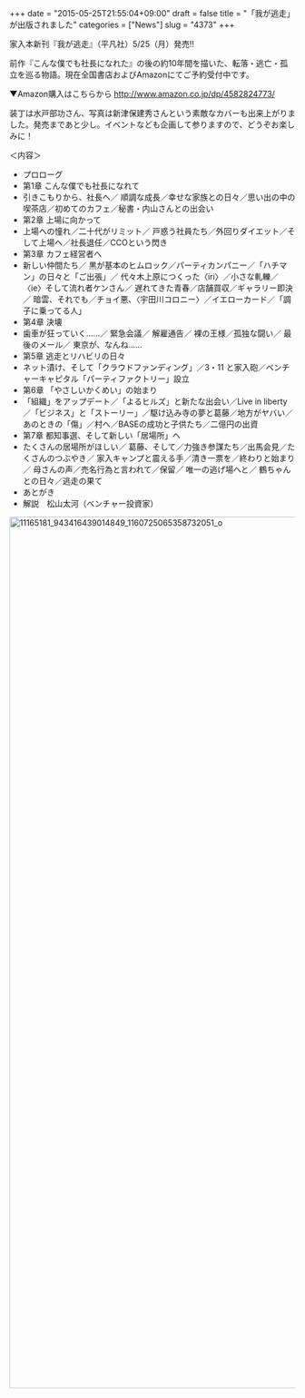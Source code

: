 +++
date = "2015-05-25T21:55:04+09:00"
draft = false
title = "「我が逃走」が出版されました"
categories = ["News"]
slug = "4373"
+++

家入本新刊『我が逃走』（平凡社）5/25（月）発売!!

前作『こんな僕でも社長になれた』の後の約10年間を描いた、転落・逃亡・孤立を巡る物語。現在全国書店およびAmazonにてご予約受付中です。

▼Amazon購入はこちらから
<a href="http://www.amazon.co.jp/dp/4582824773/" target="_blank">http://www.amazon.co.jp/dp/4582824773/</a>

装丁は水戸部功さん、写真は新津保建秀さんという素敵なカバーも出来上がりました。発売まであと少し。イベントなども企画して参りますので、どうぞお楽しみに！

＜内容＞

<ul>
<li>プロローグ</li>
<li>第1章 こんな僕でも社長になれて</li>
<li>引きこもりから、社長へ／ 順調な成長／幸せな家族との日々／思い出の中の喫茶店／初めてのカフェ／秘書・内山さんとの出会い</li>
<li>第2章 上場に向かって</li>
<li>上場への憧れ／二十代がリミット／ 戸惑う社員たち／外回りダイエット／そして上場へ／社長退任／CCOという閃き</li>
<li>第3章 カフェ経営者へ</li>
<li>新しい仲間たち／ 黒が基本のヒムロック／パーティカンパニー／「ハチマン」の日々と「ご出張」／ 代々木上原につくった〈iri〉／小さな軋轢／〈ie〉そして流れ者ケンさん／ 遅れてきた青春／店舗買収／ギャラリー即決／ 暗雲、それでも／チョイ悪、〈宇田川コロニー〉／イエローカード／「調子に乗ってる人」</li>
<li>第4章 決壊</li>
<li>歯車が狂っていく……／ 緊急会議／ 解雇通告／ 裸の王様／孤独な闘い／ 最後のメール／ 東京が、なんね……</li>
<li>第5章 逃走とリハビリの日々</li>
<li>ネット漬け、そして「クラウドファンディング」／3・11 と家入砲／ベンチャーキャピタル「パーティファクトリー」設立</li>
<li>第6章 「やさしいかくめい」の始まり</li>
<li>「組織」をアップデート／「よるヒルズ」と新たな出会い／Live in liberty ／「ビジネス」と「ストーリー」／駆け込み寺の夢と葛藤／地方がヤバい／ あのときの「傷」／村へ／BASEの成功と子供たち／二億円の出資</li>
<li>第7章 都知事選、そして新しい「居場所」へ</li>
<li>たくさんの居場所がほしい／ 葛藤、そして／力強き参謀たち／出馬会見／たくさんのつぶやき／ 家入キャンプと震える手／清き一票を／終わりと始まり／ 母さんの声／売名行為と言われて／保留／ 唯一の逃げ場へと／ 鶴ちゃんとの日々／逃走の果て</li>
<li>あとがき</li>
<li>解説　松山太河（ベンチャー投資家）</li>
</ul>

<a href="http://ieiri.net/wordpress/wp-content/uploads/2015/09/11165181_943416439014849_1160725065358732051_o.jpg"><img src="http://ieiri.net/wordpress/wp-content/uploads/2015/09/11165181_943416439014849_1160725065358732051_o.jpg" alt="11165181_943416439014849_1160725065358732051_o" width="2048" height="1536" class="alignnone size-full wp-image-4392" /></a>
